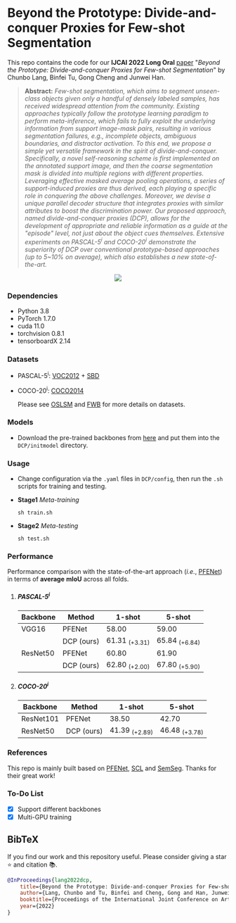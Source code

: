 # Beyond the Prototype: Divide-and-conquer Proxies for Few-shot Segmentation

This repo contains the code for our **IJCAI 2022 Long Oral** [paper](http://arxiv.org/abs/2204.09903) "*Beyond the Prototype: Divide-and-conquer Proxies for Few-shot Segmentation*" by Chunbo Lang, Binfei Tu, Gong Cheng and Junwei Han.

> **Abstract:**  *Few-shot segmentation, which aims to segment unseen-class objects given only a handful of densely labeled samples, has received widespread attention from the community. Existing approaches typically follow the prototype learning paradigm to perform meta-inference, which fails to fully exploit the underlying information from support image-mask pairs, resulting in various segmentation failures, e.g., incomplete objects, ambiguous boundaries, and distractor activation. To this end, we propose a simple yet versatile framework in the spirit of divide-and-conquer. Specifically, a novel self-reasoning scheme is first implemented on the annotated support image, and then the coarse segmentation mask is divided into multiple regions with different properties. Leveraging effective masked average pooling operations, a series of support-induced proxies are thus derived, each playing a specific role in conquering the above challenges. Moreover, we devise a unique parallel decoder structure that integrates proxies with similar attributes to boost the discrimination power. Our proposed approach, named divide-and-conquer proxies (DCP), allows for the development of appropriate and reliable information as a guide at the "episode" level, not just about the object cues themselves. Extensive experiments on PASCAL-5<sup>i</sup> and COCO-20<sup>i</sup> demonstrate the superiority of DCP over conventional prototype-based approaches (up to 5~10% on average), which also establishes a new state-of-the-art.*

<p align="middle">
  <img src="figure/flowchart.jpg">
</p>

### Dependencies

- Python 3.8
- PyTorch 1.7.0
- cuda 11.0
- torchvision 0.8.1
- tensorboardX 2.14

### Datasets

- PASCAL-5<sup>i</sup>:  [VOC2012](http://host.robots.ox.ac.uk/pascal/VOC/voc2012/) + [SBD](http://home.bharathh.info/pubs/codes/SBD/download.html)
- COCO-20<sup>i</sup>:  [COCO2014](https://cocodataset.org/#download)

   Please see [OSLSM](https://arxiv.org/abs/1709.03410) and [FWB](https://openaccess.thecvf.com/content_ICCV_2019/html/Nguyen_Feature_Weighting_and_Boosting_for_Few-Shot_Segmentation_ICCV_2019_paper.html) for more details on datasets. 

### Models

- Download the pre-trained backbones from [here](https://drive.google.com/file/d/1AQcvMHHpURZM67MMgV-S3T0Kz-h2q7FR/view?usp=sharing) and put them into the `DCP/initmodel` directory. 

### Usage

- Change configuration via the `.yaml` files in `DCP/config`, then run the `.sh` scripts for training and testing.

- **Stage1** *Meta-training*


  ```
  sh train.sh
  ```

- **Stage2** *Meta-testing*


  ```
  sh test.sh
  ```


### Performance

Performance comparison with the state-of-the-art approach (_i.e._, [PFENet](https://github.com/dvlab-research/PFENet)) in terms of **average** **mIoU** across all folds. 

1. ##### PASCAL-5<sup>i</sup>

   | Backbone | Method     | 1-shot                   | 5-shot                   |
   | -------- | ---------- | ------------------------ | ------------------------ |
   | VGG16    | PFENet     | 58.00                    | 59.00                    |
   |          | DCP (ours) | 61.31 <sub>(+3.31)</sub> | 65.84 <sub>(+6.84)</sub> |
   | ResNet50 | PFENet     | 60.80                    | 61.90                    |
   |          | DCP (ours) | 62.80 <sub>(+2.00)</sub> | 67.80 <sub>(+5.90)</sub> |

2. ##### COCO-20<sup>i</sup>

   | Backbone  | Method     | 1-shot                   | 5-shot                   |
   | --------- | ---------- | ------------------------ | ------------------------ |
   | ResNet101 | PFENet     | 38.50                    | 42.70                    |
   | ResNet50  | DCP (ours) | 41.39 <sub>(+2.89)</sub> | 46.48 <sub>(+3.78)</sub> |

### References

This repo is mainly built based on [PFENet](https://github.com/dvlab-research/PFENet), [SCL](https://github.com/zbf1991/SCL) and [SemSeg](https://github.com/hszhao/semseg). Thanks for their great work!

### To-Do List

- [x] Support different backbones
- [x] Multi-GPU training

## BibTeX

If you find our work and this repository useful. Please consider giving a star :star: and citation &#x1F4DA;.

```bibtex
@InProceedings{lang2022dcp,
    title={Beyond the Prototype: Divide-and-conquer Proxies for Few-shot Segmentation},
    author={Lang, Chunbo and Tu, Binfei and Cheng, Gong and Han, Junwei},
    booktitle={Proceedings of the International Joint Conference on Artificial Intelligence (IJCAI)},
    year={2022}
}
```
